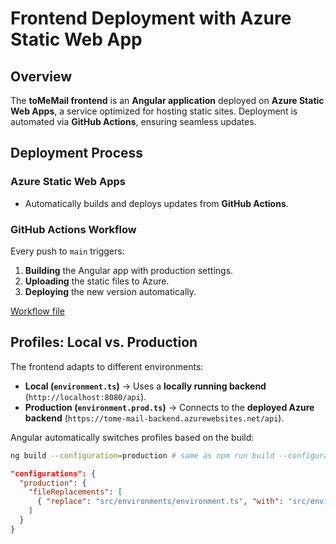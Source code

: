 # **Frontend Deployment with Azure Static Web App**

## **Overview**
The **toMeMail frontend** is an **Angular application** deployed on **Azure Static Web Apps**, a service optimized for hosting static sites. Deployment is automated via **GitHub Actions**, ensuring seamless updates.

## **Deployment Process**
### **Azure Static Web Apps**

- Automatically builds and deploys updates from **GitHub Actions**.

### **GitHub Actions Workflow**
Every push to `main` triggers:
1. **Building** the Angular app with production settings.
2. **Uploading** the static files to Azure.
3. **Deploying** the new version automatically.

[Workflow file](https://github.com/mvomiero/toMeMail_frontend/blob/main/.github/workflows/deploy-angular.yml)

## **Profiles: Local vs. Production**
The frontend adapts to different environments:

- **Local (`environment.ts`)** → Uses a **locally running backend** (`http://localhost:8080/api`).
- **Production (`environment.prod.ts`)** → Connects to the **deployed Azure backend** (`https://tome-mail-backend.azurewebsites.net/api`).

Angular automatically switches profiles based on the build:
```bash
ng build --configuration=production # same as npm run build --configuration=production
```

```json
"configurations": {
  "production": {
    "fileReplacements": [
      { "replace": "src/environments/environment.ts", "with": "src/environments/environment.prod.ts" }
    ]
  }
}
```
